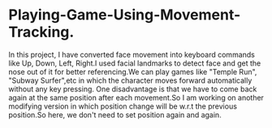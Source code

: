 # Playing-Game-Using-Movement-Tracking.
In this project, I have converted face movement into keyboard commands like Up, Down, Left, Right.I used facial landmarks to detect face and get the nose out of it for better referencing.We can play games like "Temple Run", "Subway Surfer",etc in which the character moves forward automatically without any key pressing.               One disadvantage is that we have to come back again at the same position after each movement.So I am working on another modifying version in which position change will be w.r.t the previous position.So here, we don't need to set position again and again.            
